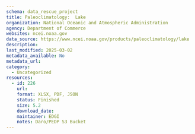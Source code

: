 ```yaml
---
schema: data_rescue_project 
title: Paleoclimatology:  Lake
organization: National Oceanic and Atmospheric Administration
agency: Department of Commerce
websites: ncei.noaa.gov
data_source: https://www.ncei.noaa.gov/products/paleoclimatology/lake
description: 
last_modified: 2025-03-02
metadata_available: No
metadata_url: 
category:
  - Uncategorized
resources:
  - id: 226
    url: 
    format: XLSX, PDF, JSON
    status: Finished
    size: 5.2
    download_date: 
    maintainer: EDGI
    notes: Daro/PEDP S3 Bucket
---
```

